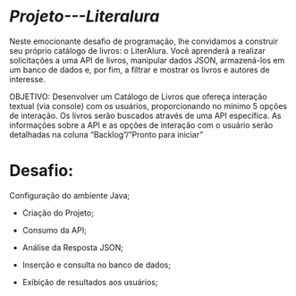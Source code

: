# *Projeto---Literalura*

Neste emocionante desafio de programação, lhe convidamos a construir seu próprio catálogo de livros: o LiterAlura. Você aprenderá a realizar solicitações a uma API de livros, manipular dados JSON, armazená-los em um banco de dados e, por fim, a filtrar e mostrar os livros e autores de interesse.

OBJETIVO: Desenvolver um Catálogo de Livros que ofereça interação textual (via console) com os usuários, proporcionando no mínimo 5 opções de interação. Os livros serão buscados através de uma API específica. As informações sobre a API e as opções de interação com o usuário serão detalhadas na coluna “Backlog”/”Pronto para iniciar”

# Desafio:
Configuração do ambiente Java;

- Criação do Projeto;

- Consumo da API;

- Análise da Resposta JSON;

- Inserção e consulta no banco de dados;

- Exibição de resultados aos usuários;
